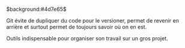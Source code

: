 $background:#4d7e65$

Git évite de dupliquer du code pour le versioner, permet de revenir en arrière et surtout permet de toujours savoir où on en est.

Outils indispensable pour organiser son travail sur un gros projet.